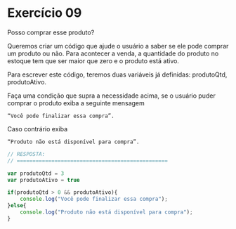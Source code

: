 

# Exercício 09

Posso comprar esse produto?

Queremos criar um código que ajude o usuário a saber se ele pode comprar um produto ou não. Para acontecer a venda, a quantidade do produto no estoque tem que ser maior que zero e o produto está ativo.


Para escrever este código, teremos duas variáveis já definidas: produtoQtd, produtoAtivo. 

Faça uma condição que supra a necessidade acima, se o usuário puder comprar o produto exiba a seguinte mensagem 

    “Você pode finalizar essa compra”. 
    
Caso contrário exiba 

    “Produto não está disponível para compra”.

```javascript
// RESPOSTA:
// ================================================

var produtoQtd = 3
var produtoAtivo = true

if(produtoQtd > 0 && produtoAtivo){
    console.log("Você pode finalizar essa compra");
}else{
    console.log("Produto não está disponível para compra");
}

```
